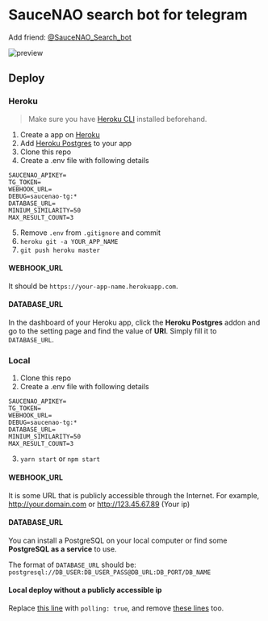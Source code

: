 # SauceNAO search bot for telegram

Add friend: [@SauceNAO_Search_bot](https://t.me/SauceNAO_Search_bot)

![preview](https://i.imgur.com/QTeACMz.png)

## Deploy

### Heroku

> Make sure you have [Heroku CLI](https://devcenter.heroku.com/articles/heroku-cli) installed beforehand.

1. Create a app on [Heroku](https://herokuapp.com/)
2. Add [Heroku Postgres](https://elements.heroku.com/addons/heroku-postgresql) to your app
3. Clone this repo
4. Create a .env file with following details

```env
SAUCENAO_APIKEY=
TG_TOKEN=
WEBHOOK_URL=
DEBUG=saucenao-tg:*
DATABASE_URL=
MINIUM_SIMILARITY=50
MAX_RESULT_COUNT=3
```

5. Remove `.env` from `.gitignore` and commit
6. `heroku git -a YOUR_APP_NAME`
7. `git push heroku master`

#### WEBHOOK_URL

It should be `https://your-app-name.herokuapp.com`.

#### DATABASE_URL

In the dashboard of your Heroku app, click the **Heroku Postgres** addon and go to the setting page and find the value of **URI**. Simply fill it to `DATABASE_URL`.

### Local

1. Clone this repo
2. Create a .env file with following details

```env
SAUCENAO_APIKEY=
TG_TOKEN=
WEBHOOK_URL=
DEBUG=saucenao-tg:*
DATABASE_URL=
MINIUM_SIMILARITY=50
MAX_RESULT_COUNT=3
```

3. `yarn start` or `npm start`

#### WEBHOOK_URL

It is some URL that is publicly accessible through the Internet. For example, http://your.domain.com or http://123.45.67.89 (Your ip)

#### DATABASE_URL

You can install a PostgreSQL on your local computer or find some **PostgreSQL as a service** to use.

The format of `DATABASE_URL` should be: `postgresql://DB_USER:DB_USER_PASS@DB_URL:DB_PORT/DB_NAME`

#### Local deploy without a publicly accessible ip

Replace [this line](https://github.com/maple3142/saucenao-search-tgbot/blob/801cab2550003b169f7b444dddc27bb5cb29df63/src/index.ts#L20) with `polling: true`, and remove [these lines](https://github.com/maple3142/saucenao-search-tgbot/blob/801cab2550003b169f7b444dddc27bb5cb29df63/src/index.ts#L23-L26) too.

